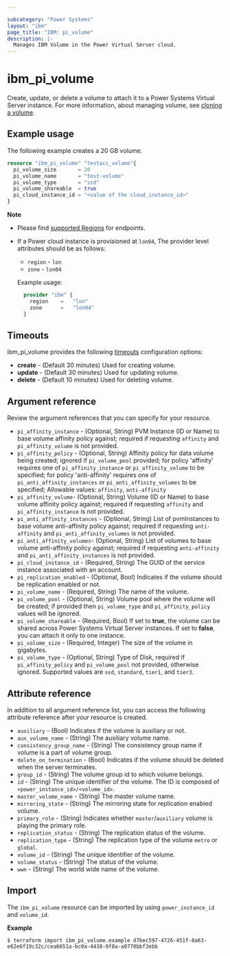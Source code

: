 ```yaml
---

subcategory: "Power Systems"
layout: "ibm"
page_title: "IBM: pi_volume"
description: |-
  Manages IBM Volume in the Power Virtual Server cloud.
---
```


# ibm_pi_volume
Create, update, or delete a volume to attach it to a Power Systems Virtual Server instance. For more information, about managing volume, see [cloning a volume](https://cloud.ibm.com/docs/power-iaas?topic=power-iaas-volume-snapshot-clone#cloning-volume).

## Example usage
The following example creates a 20 GB volume.

```terraform
resource "ibm_pi_volume" "testacc_volume"{
  pi_volume_size       = 20
  pi_volume_name       = "test-volume"
  pi_volume_type       = "ssd"
  pi_volume_shareable  = true
  pi_cloud_instance_id = "<value of the cloud_instance_id>"
}
```

**Note**
* Please find [supported Regions](https://cloud.ibm.com/apidocs/power-cloud#endpoint) for endpoints.
* If a Power cloud instance is provisioned at `lon04`, The provider level attributes should be as follows:
  * `region` - `lon`
  * `zone` - `lon04`

  Example usage:
  
  ```terraform
    provider "ibm" {
      region    =   "lon"
      zone      =   "lon04"
    }
  ```
  
## Timeouts

ibm_pi_volume provides the following [timeouts](https://www.terraform.io/docs/language/resources/syntax.html) configuration options:

- **create** - (Default 30 minutes) Used for creating volume.
- **update** - (Default 30 minutes) Used for updating volume.
- **delete** - (Default 10 minutes) Used for deleting volume.

## Argument reference 
Review the argument references that you can specify for your resource. 

- `pi_affinity_instance` - (Optional, String) PVM Instance (ID or Name) to base volume affinity policy against; required if requesting `affinity` and `pi_affinity_volume` is not provided.
- `pi_affinity_policy` - (Optional, String) Affinity policy for data volume being created; ignored if `pi_volume_pool` provided; for policy 'affinity' requires one of `pi_affinity_instance` or `pi_affinity_volume` to be specified; for policy 'anti-affinity' requires one of `pi_anti_affinity_instances` or `pi_anti_affinity_volumes` to be specified; Allowable values: `affinity`, `anti-affinity`
- `pi_affinity_volume`- (Optional, String) Volume (ID or Name) to base volume affinity policy against; required if requesting `affinity` and `pi_affinity_instance` is not provided.
- `pi_anti_affinity_instances` - (Optional, String) List of pvmInstances to base volume anti-affinity policy against; required if requesting `anti-affinity` and `pi_anti_affinity_volumes` is not provided.
- `pi_anti_affinity_volumes`- (Optional, String) List of volumes to base volume anti-affinity policy against; required if requesting `anti-affinity` and `pi_anti_affinity_instances` is not provided.
- `pi_cloud_instance_id` - (Required, String) The GUID of the service instance associated with an account.
- `pi_replication_enabled` - (Optional, Bool) Indicates if the volume should be replication enabled or not.
- `pi_volume_name` - (Required, String) The name of the volume.
- `pi_volume_pool` - (Optional, String) Volume pool where the volume will be created; if provided then `pi_volume_type` and `pi_affinity_policy` values will be ignored.
- `pi_volume_shareable` - (Required, Bool) If set to **true**, the volume can be shared across Power Systems Virtual Server instances. If set to **false**, you can attach it only to one instance. 
- `pi_volume_size`  - (Required, Integer) The size of the volume in gigabytes. 
- `pi_volume_type` - (Optional, String) Type of Disk, required if `pi_affinity_policy` and `pi_volume_pool` not provided, otherwise ignored. Supported values are `ssd`, `standard`, `tier1`, and `tier3`.

## Attribute reference
In addition to all argument reference list, you can access the following attribute reference after your resource is created.

- `auxiliary` - (Bool) Indicates if the volume is auxiliary or not.
- `aux_volume_name` - (String) The auxiliary volume name.
- `consistency_group_name` - (String) The consistency group name if volume is a part of volume group.
- `delete_on_termination` - (Bool) Indicates if the volume should be deleted when the server terminates.
- `group_id` - (String) The volume group id to which volume belongs.
- `id` - (String) The unique identifier of the volume. The ID is composed of `<power_instance_id>/<volume_id>`.
- `master_volume_name` - (String) The master volume name.
- `mirroring_state` - (String) The mirroring state for replication enabled volume.
- `primary_role` - (String) Indicates whether `master`/`auxiliary` volume is playing the primary role.
- `replication_status` - (String) The replication status of the volume.
- `replication_type` - (String) The replication type of the volume `metro` or `global`.
- `volume_id` - (String) The unique identifier of the volume.
- `volume_status` - (String) The status of the volume.
- `wwn` - (String) The world wide name of the volume.

## Import

The `ibm_pi_volume` resource can be imported by using `power_instance_id` and `volume_id`.

**Example**

```
$ terraform import ibm_pi_volume.example d7bec597-4726-451f-8a63-e62e6f19c32c/cea6651a-bc0a-4438-9f8a-a0770bbf3ebb
```
